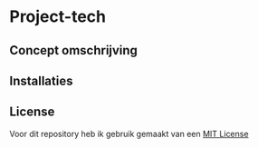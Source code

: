 # Project-tech

## Concept omschrijving

## Installaties

## License
Voor dit repository heb ik gebruik gemaakt van een [MIT License](https://github.com/Hoa0/project-tech/blob/main/LICENSE)
